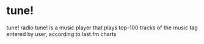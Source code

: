# tune!
tune! radio
tune! is a music player that plays top-100 tracks of the music tag entered by user, according to last.fm charts
